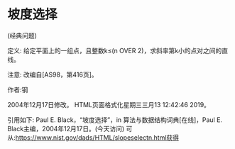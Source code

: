 # 坡度选择


(经典问题)



定义:
给定平面上的一组点，且整数k≤(n OVER 2)，求斜率第k小的点对之间的直线。



注意:
改编自[AS98，第416页]。


作者:钢







2004年12月17日修改。
HTML页面格式化星期三三月13 12:42:46 2019。



引用如下:
Paul E. Black，“坡度选择”，in
算法与数据结构词典[在线]，Paul E. Black主编，2004年12月17日。(今天访问)
可从:https://www.nist.gov/dads/HTML/slopeselectn.html获得